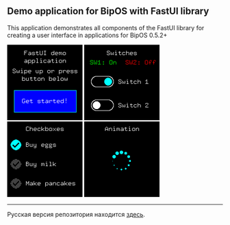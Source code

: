 ## Demo application for BipOS with FastUI library

This application demonstrates all components of the FastUI library for creating a user interface in applications for BipOS 0.5.2+

![Intro screen](https://raw.githubusercontent.com/Yuukari/FastUIDemo/main/Images/Intro.png) ![Switches](https://raw.githubusercontent.com/Yuukari/FastUIDemo/main/Images/Switches.png) ![Checkboxes](https://raw.githubusercontent.com/Yuukari/FastUIDemo/main/Images/Checkboxes.png) ![Animation](https://raw.githubusercontent.com/Yuukari/FastUIDemo/main/Images/Animation.png)

***

Русская версия репозитория находится [здесь](https://github.com/Yuukari/FastUIDemoRu).
